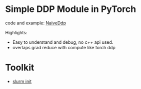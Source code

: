 # Simple DDP Module in PyTorch

code and example: [NaiveDdp](./ddp)

Highlights:

- Easy to understand and debug, no c++ api used.
- overlaps grad reduce with compute like torch ddp

# Toolkit

- [slurm init](./slurm_dist_init/)

